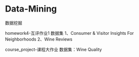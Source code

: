 # Data-Mining
数据挖掘

homework4-互评作业1
数据集
1、Consumer & Visitor Insights For Neighborhoods
2、Wine Reviews

course_project-课程大作业
数据集：Wine Quality
